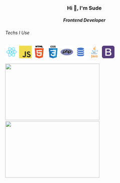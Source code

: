 <h3 align="center">Hi 👋, I'm Sude</h3>
<h5 align="center">Frontend Developer</h5>

<h6 align="left" >Techs I Use</h6>
<span align="center">
<img src="https://raw.githubusercontent.com/github/explore/80688e429a7d4ef2fca1e82350fe8e3517d3494d/topics/react/react.png" width="40" height="40">
<img src="https://raw.githubusercontent.com/github/explore/80688e429a7d4ef2fca1e82350fe8e3517d3494d/topics/javascript/javascript.png" width="40" height="40">
<img src="https://raw.githubusercontent.com/github/explore/80688e429a7d4ef2fca1e82350fe8e3517d3494d/topics/html/html.png" width="40" height="40">
<img src="https://raw.githubusercontent.com/github/explore/80688e429a7d4ef2fca1e82350fe8e3517d3494d/topics/css/css.png" width="40" height="40">
<img src="https://raw.githubusercontent.com/github/explore/80688e429a7d4ef2fca1e82350fe8e3517d3494d/topics/php/php.png" width="40" height="40">
<img src="https://raw.githubusercontent.com/github/explore/80688e429a7d4ef2fca1e82350fe8e3517d3494d/topics/sql/sql.png" width="40" height="40">
  <img src="https://raw.githubusercontent.com/github/explore/80688e429a7d4ef2fca1e82350fe8e3517d3494d/topics/java/java.png" width="40" height="40">
<img src="https://raw.githubusercontent.com/github/explore/80688e429a7d4ef2fca1e82350fe8e3517d3494d/topics/bootstrap/bootstrap.png" width="40" height="40"> </span>
</br>

<p><a href="https://github.com/sudeakq">
  <img  height="180em" width="300"src="https://github-readme-stats-eight-theta.vercel.app/api?username=sudeakq&show_icons=true&theme=transparent&include_all_commits=true&count_private=true"/>
  <img height="180em" width="300" src="https://github-readme-stats-eight-theta.vercel.app/api/top-langs/?username=sudeakq&layout=compact&langs_count=8&theme=transparent"/>
</a></p>
